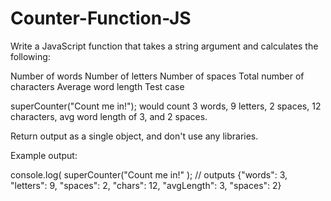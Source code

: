 # Counter-Function-JS

Write a JavaScript function that takes a string argument and calculates the following:

Number of words
Number of letters
Number of spaces
Total number of characters
Average word length
Test case

superCounter("Count me in!");
would count 3 words, 9 letters, 2 spaces, 12 characters, avg word length of 3, and 2 spaces.

Return output as a single object, and don't use any libraries.

Example output:

console.log( superCounter("Count me in!" );
// outputs {"words": 3, "letters": 9, "spaces": 2, "chars": 12, "avgLength": 3, "spaces": 2}
